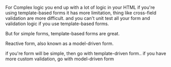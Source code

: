 For Complex logic you end
 up with a lot of logic in your HTML if 
you're using template-based forms
it has more limitation,
thing like cross-field validation are more difficult.
and you can't unit test all your form and validation logic if you use template-based forms.

But for simple forms, template-based forms are great.

Reactive form, also known as a model-driven form.

if you're form will be simple, then go with template-driven form..
if you have more custom validation, go with model-driven form


